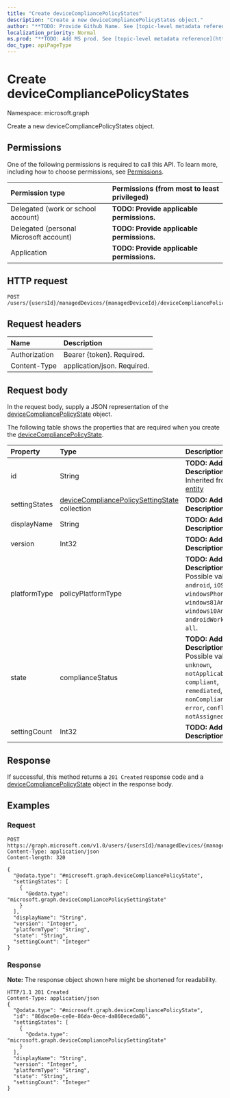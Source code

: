 ```yaml
---
title: "Create deviceCompliancePolicyStates"
description: "Create a new deviceCompliancePolicyStates object."
author: "**TODO: Provide Github Name. See [topic-level metadata reference](https://msgo.azurewebsites.net/add/document/guidelines/metadata.html#topic-level-metadata)**"
localization_priority: Normal
ms.prod: "**TODO: Add MS prod. See [topic-level metadata reference](https://msgo.azurewebsites.net/add/document/guidelines/metadata.html#topic-level-metadata)**"
doc_type: apiPageType
---
```


# Create deviceCompliancePolicyStates

Namespace: microsoft.graph

Create a new deviceCompliancePolicyStates object.

## Permissions
One of the following permissions is required to call this API. To learn more, including how to choose permissions, see [Permissions](/concepts/permissions-reference.md).

|Permission type|Permissions (from most to least privileged)|
|:---|:---|
|Delegated (work or school account)|**TODO: Provide applicable permissions.**|
|Delegated (personal Microsoft account)|**TODO: Provide applicable permissions.**|
|Application|**TODO: Provide applicable permissions.**|

## HTTP request

<!-- {
  "blockType": "ignored"
}
-->
``` http
POST /users/{usersId}/managedDevices/{managedDeviceId}/deviceCompliancePolicyStates
```

## Request headers
|Name|Description|
|:---|:---|
|Authorization|Bearer {token}. Required.|
|Content-Type|application/json. Required.|

## Request body
In the request body, supply a JSON representation of the [deviceCompliancePolicyState](../resources/intune-devicecompliancepolicystate.md) object.

The following table shows the properties that are required when you create the [deviceCompliancePolicyState](../resources/intune-devicecompliancepolicystate.md).

|Property|Type|Description|
|:---|:---|:---|
|id|String|**TODO: Add Description** Inherited from [entity](../resources/entity.md)|
|settingStates|[deviceCompliancePolicySettingState](../resources/intune-devicecompliancepolicysettingstate.md) collection|**TODO: Add Description**|
|displayName|String|**TODO: Add Description**|
|version|Int32|**TODO: Add Description**|
|platformType|policyPlatformType|**TODO: Add Description**. Possible values are: `android`, `iOS`, `macOS`, `windowsPhone81`, `windows81AndLater`, `windows10AndLater`, `androidWorkProfile`, `all`.|
|state|complianceStatus|**TODO: Add Description**. Possible values are: `unknown`, `notApplicable`, `compliant`, `remediated`, `nonCompliant`, `error`, `conflict`, `notAssigned`.|
|settingCount|Int32|**TODO: Add Description**|



## Response

If successful, this method returns a `201 Created` response code and a [deviceCompliancePolicyState](../resources/intune-devicecompliancepolicystate.md) object in the response body.

## Examples

### Request
<!-- {
  "blockType": "request",
  "name": "create_devicecompliancepolicystate_from_"
}
-->
``` http
POST https://graph.microsoft.com/v1.0/users/{usersId}/managedDevices/{managedDeviceId}/deviceCompliancePolicyStates
Content-Type: application/json
Content-length: 320

{
  "@odata.type": "#microsoft.graph.deviceCompliancePolicyState",
  "settingStates": [
    {
      "@odata.type": "microsoft.graph.deviceCompliancePolicySettingState"
    }
  ],
  "displayName": "String",
  "version": "Integer",
  "platformType": "String",
  "state": "String",
  "settingCount": "Integer"
}
```


### Response
**Note:** The response object shown here might be shortened for readability.
<!-- {
  "blockType": "response",
  "truncated": true,
  "@odata.type": "microsoft.graph.devicecompliancepolicystate"
}
-->
``` http
HTTP/1.1 201 Created
Content-Type: application/json
{
  "@odata.type": "#microsoft.graph.deviceCompliancePolicyState",
  "id": "86dace0e-ce0e-86da-0ece-da860eceda86",
  "settingStates": [
    {
      "@odata.type": "microsoft.graph.deviceCompliancePolicySettingState"
    }
  ],
  "displayName": "String",
  "version": "Integer",
  "platformType": "String",
  "state": "String",
  "settingCount": "Integer"
}
```

